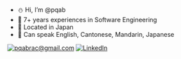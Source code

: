 - :snowman: Hi, I’m @pqab
- :rocket: 7+ years experiences in Software Engineering
- :japanese_castle: Located in Japan
- :speech_balloon: Can speak English, Cantonese, Mandarin, Japanese

<a href="mailto:pqabrac@gmail.com">![pqabrac@gmail.com](https://img.shields.io/badge/Gmail-D14836?style=for-the-badge&logo=gmail&logoColor=white)</a>
<a href="https://www.linkedin.com/in/pqab">![LinkedIn](https://img.shields.io/badge/LinkedIn-0077B5?style=for-the-badge&logo=linkedin&logoColor=white)</a>
